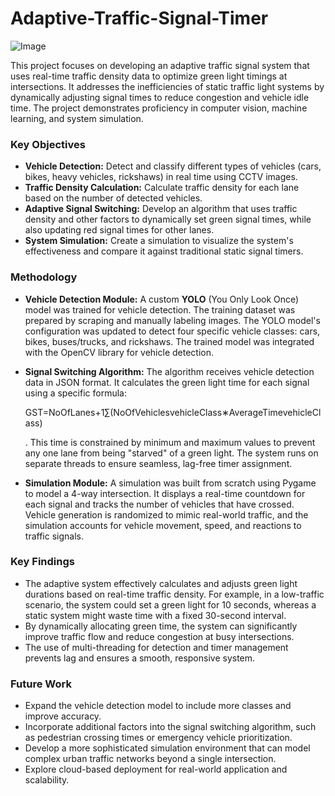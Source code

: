 # Adaptive-Traffic-Signal-Timer

![Image](https://github.com/user-attachments/assets/6953950e-2646-4c91-a8e4-1de270cf2618)

This project focuses on developing an adaptive traffic signal system that uses real-time traffic density data to optimize green light timings at intersections. It addresses the inefficiencies of static traffic light systems by dynamically adjusting signal times to reduce congestion and vehicle idle time. The project demonstrates proficiency in computer vision, machine learning, and system simulation.

### **Key Objectives**

- **Vehicle Detection:** Detect and classify different types of vehicles (cars, bikes, heavy vehicles, rickshaws) in real time using CCTV images.
- **Traffic Density Calculation:** Calculate traffic density for each lane based on the number of detected vehicles.
- **Adaptive Signal Switching:** Develop an algorithm that uses traffic density and other factors to dynamically set green signal times, while also updating red signal times for other lanes.
- **System Simulation:** Create a simulation to visualize the system's effectiveness and compare it against traditional static signal timers.

### **Methodology**

- **Vehicle Detection Module:** A custom **YOLO** (You Only Look Once) model was trained for vehicle detection. The training dataset was prepared by scraping and manually labeling images. The YOLO model's configuration was updated to detect four specific vehicle classes: cars, bikes, buses/trucks, and rickshaws. The trained model was integrated with the OpenCV library for vehicle detection.
- **Signal Switching Algorithm:** The algorithm receives vehicle detection data in JSON format. It calculates the green light time for each signal using a specific formula:
    
    GST=NoOfLanes+1∑(NoOfVehiclesvehicleClass∗AverageTimevehicleClass)
    
    . This time is constrained by minimum and maximum values to prevent any one lane from being "starved" of a green light. The system runs on separate threads to ensure seamless, lag-free timer assignment.
    
- **Simulation Module:** A simulation was built from scratch using Pygame to model a 4-way intersection. It displays a real-time countdown for each signal and tracks the number of vehicles that have crossed. Vehicle generation is randomized to mimic real-world traffic, and the simulation accounts for vehicle movement, speed, and reactions to traffic signals.

### **Key Findings**

- The adaptive system effectively calculates and adjusts green light durations based on real-time traffic density. For example, in a low-traffic scenario, the system could set a green light for 10 seconds, whereas a static system might waste time with a fixed 30-second interval.
- By dynamically allocating green time, the system can significantly improve traffic flow and reduce congestion at busy intersections.
- The use of multi-threading for detection and timer management prevents lag and ensures a smooth, responsive system.

### **Future Work**

- Expand the vehicle detection model to include more classes and improve accuracy.
- Incorporate additional factors into the signal switching algorithm, such as pedestrian crossing times or emergency vehicle prioritization.
- Develop a more sophisticated simulation environment that can model complex urban traffic networks beyond a single intersection.
- Explore cloud-based deployment for real-world application and scalability.
